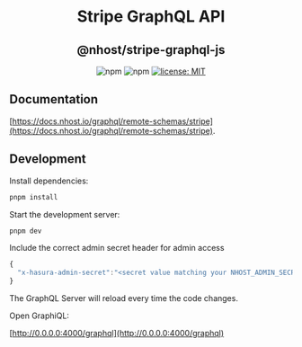 <h1 align="center">Stripe GraphQL API</h1>
<h2 align="center">@nhost/stripe-graphql-js</h2>

<p align="center">
  <img alt="npm" src="https://img.shields.io/npm/v/@nhost/stripe-graphql-js">
  <img alt="npm" src="https://img.shields.io/npm/dm/@nhost/stripe-graphql-js">
  <a href="LICENSE">
    <img src="https://img.shields.io/badge/license-MIT-yellow.svg" alt="license: MIT" />
  </a>
</p>

## Documentation

[https://docs.nhost.io/graphql/remote-schemas/stripe](https://docs.nhost.io/graphql/remote-schemas/stripe).

## Development

Install dependencies:

```bash
pnpm install
```

Start the development server:

```bash
pnpm dev
```

Include the correct admin secret header for admin access

```js
{
  "x-hasura-admin-secret":"<secret value matching your NHOST_ADMIN_SECRET environment variable>"
}
```

The GraphQL Server will reload every time the code changes.

Open GraphiQL:

[http://0.0.0.0:4000/graphql](http://0.0.0.0:4000/graphql)
